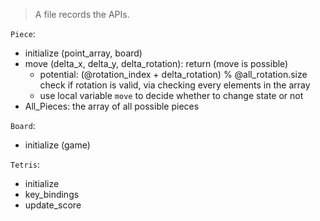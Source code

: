 > A file records the APIs.

`Piece`:
* initialize (point_array, board)
* move (delta_x, delta_y, delta_rotation): return (move is possible)
  * potential: (@rotation_index + delta_rotation) % @all_rotation.size
    check if rotation is valid, via checking every elements in the array
  * use local variable `move` to decide whether to change state or not
* All_Pieces: the array of all possible pieces

`Board`:
* initialize (game)

`Tetris`:
* initialize
* key_bindings
* update_score